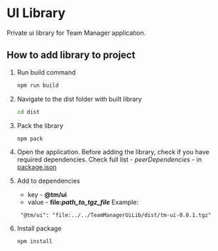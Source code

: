 # UI Library

Private ui library for Team Manager application.

## How to add library to project

1. Run build command

    ```bash
    npm run build
    ```

2. Navigate to the dist folder with built library

    ```bash
    cd dist
    ```

3. Pack the library

    ```bash
    npm pack
    ```

4. Open the application. Before adding the library, check if you have required dependencies.
   Check full list - *peerDependencies* - in [package.json](package.json)

5. Add to dependencies
    - key - **@tm/ui**
    - value - **file:*path_to_tgz_file***
      Example:
   ```text
    "@tm/ui": "file:../../TeamManagerUiLib/dist/tm-ui-0.0.1.tgz"
    ```

6. Install package
    ```bash
    npm install
    ```
